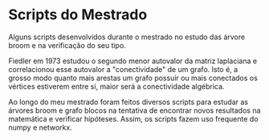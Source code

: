 # Scripts do Mestrado
Alguns scripts desenvolvidos durante o mestrado no estudo das árvore broom e na verificação do seu tipo.



Fiedler em 1973 estudou o segundo menor autovalor da matriz laplaciana e correlacionou esse autovalor a "conectividade" de um grafo. Isto é, a grosso modo
quanto mais arestas um grafo possuir ou mais conectados os vértices estiverem entre si, maior será a conectividade algébrica.

Ao longo do meu mestrado foram feitos diversos scripts para estudar as árvores broom e grafo blocos na tentativa de encontrar novos resultados na matemática e
verificar hipóteses. Assim, os scripts fazem uso frequente do numpy e networkx.
